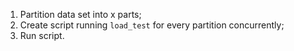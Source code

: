 1. Partition data set into x parts;
1. Create script running `load_test` for every partition concurrently;
1. Run script.
